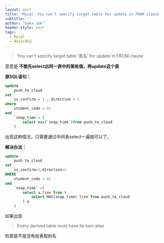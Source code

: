```yaml
---
layout: post
title: "Mysql：You can't specify target table for update in FROM clause的解决办法"
subtitle: ''
author: "baka_sbk"
header-style: text
tags:
  - Mysql
  - Notes笔记
---
```


> You can't specify target table ‘表名’ for update in FROM clause

意思是  **不能先select出同一表中的某些值，再update这个表**

 **原SQL语句：**
```sql
update 
	push_to_cloud 
set 
	is_confirm = 1 , direction = 1 
where 
	student_code = 01 
and 
	`snap_time`= (
		select max(`snap_time`)from push_to_cloud 
	)
```

出现这种情况，只需要通过中间表select一遍就可以了。

**解决办法：**

```sql
update 
	push_to_cloud 
set 
	is_confirm=1,direction=1 
WHERE 
	student_code = 01 
and 
	`snap_time` =(
		select a.time from (
			select MAX(snap_time) time from push_to_cloud 
		) a 
	)
```
如果出现

> Every derived table must have its own alias

检查是不是没有给表取别名